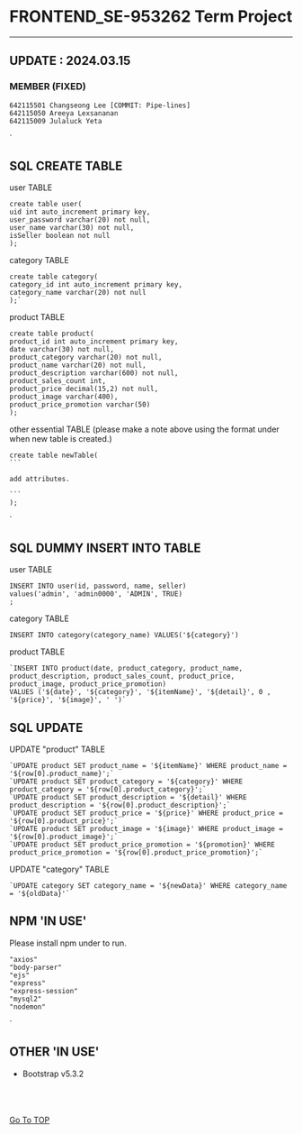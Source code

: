 FRONTEND_SE-953262 Term Project
=
---
## UPDATE : 2024.03.15

### MEMBER (FIXED)
    642115501 Changseong Lee [COMMIT: Pipe-lines]
    642115050 Areeya Lexsananan
    642115009 Julaluck Yeta


`
## SQL CREATE TABLE

user TABLE

    create table user(
    uid int auto_increment primary key,
    user_password varchar(20) not null,
    user_name varchar(30) not null,
    isSeller boolean not null
    );

category TABLE

    create table category(
    category_id int auto_increment primary key,
    category_name varchar(20) not null
    );`

product TABLE

    create table product(
    product_id int auto_increment primary key,
    date varchar(30) not null,
    product_category varchar(20) not null,
    product_name varchar(20) not null,
    product_description varchar(600) not null,
    product_sales_count int,
    product_price decimal(15,2) not null,
    product_image varchar(400),
    product_price_promotion varchar(50)
    );

other essential TABLE (please make a note above using the format under when new table is created.)

    create table newTable(
    ```
    
    add attributes.

    ```
    );

`
## SQL DUMMY INSERT INTO TABLE

user TABLE

    INSERT INTO user(id, password, name, seller)
    values('admin', 'admin0000', 'ADMIN', TRUE)
    ;

category TABLE

    INSERT INTO category(category_name) VALUES('${category}')

product TABLE

    `INSERT INTO product(date, product_category, product_name, product_description, product_sales_count, product_price, product_image, product_price_promotion)
    VALUES ('${date}', '${category}', '${itemName}', '${detail}', 0 , '${price}', '${image}', ' ')`


## SQL UPDATE

UPDATE "product" TABLE

    `UPDATE product SET product_name = '${itemName}' WHERE product_name = '${row[0].product_name}';`
    `UPDATE product SET product_category = '${category}' WHERE product_category = '${row[0].product_category}';`
    `UPDATE product SET product_description = '${detail}' WHERE product_description = '${row[0].product_description}';`
    `UPDATE product SET product_price = '${price}' WHERE product_price = '${row[0].product_price}';`
    `UPDATE product SET product_image = '${image}' WHERE product_image = '${row[0].product_image}';`
    `UPDATE product SET product_price_promotion = '${promotion}' WHERE product_price_promotion = '${row[0].product_price_promotion}';`


UPDATE "category" TABLE

    `UPDATE category SET category_name = '${newData}' WHERE category_name = '${oldData}'`    



## NPM 'IN USE'

Please install npm under to run.

    "axios"
    "body-parser"
    "ejs"
    "express"
    "express-session"
    "mysql2"
    "nodemon"

`

## OTHER 'IN USE'

 - Bootstrap v5.3.2


\
\
\
[Go To TOP](#TOP)
